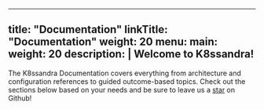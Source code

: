 
---
title: "Documentation"
linkTitle: "Documentation"
weight: 20
menu:
  main:
    weight: 20
description: |
  Welcome to K8ssandra!
---

The K8ssandra Documentation covers everything from architecture and configuration references to guided outcome-based topics. Check out the sections below based on your needs and be sure to leave us a <a class="github-button" href="https://github.com/k8ssandra/k8ssandra" data-icon="octicon-star" aria-label="Star k8ssandra/k8ssandra on GitHub">star</a> on Github!
